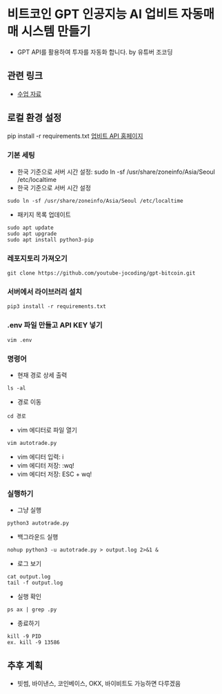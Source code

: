# 비트코인 GPT 인공지능 AI 업비트 자동매매 시스템 만들기

- GPT API를 활용하여 투자를 자동화 합니다. by 유튜버 조코딩

## 관련 링크

- [수업 자료](https://jocoding.net/bitcoin)

## 로컬 환경 설정

pip install -r requirements.txt
[업비트 API 홈페이지](https://upbit.com/mypage/open_api_management)

### 기본 세팅

- 한국 기준으로 서버 시간 설정: sudo ln -sf /usr/share/zoneinfo/Asia/Seoul /etc/localtime
- 한국 기준으로 서버 시간 설정

```
sudo ln -sf /usr/share/zoneinfo/Asia/Seoul /etc/localtime
```

- 패키지 목록 업데이트

```
sudo apt update
sudo apt upgrade
sudo apt install python3-pip
```

### 레포지토리 가져오기

```
git clone https://github.com/youtube-jocoding/gpt-bitcoin.git
```

### 서버에서 라이브러리 설치

```
pip3 install -r requirements.txt
```

### .env 파일 만들고 API KEY 넣기

```
vim .env
```

### 명령어

- 현재 경로 상세 출력

```
ls -al
```

- 경로 이동

```
cd 경로
```

- vim 에디터로 파일 열기

```
vim autotrade.py
```

- vim 에디터 입력: i
- vim 에디터 저장: :wq!
- vim 에디터 저장: ESC + wq!

### 실행하기
- 그냥 실행
```
python3 autotrade.py
```
- 백그라운드 실행
```
nohup python3 -u autotrade.py > output.log 2>&1 &
```
- 로그 보기
```
cat output.log
tail -f output.log
```
- 실행 확인
```
ps ax | grep .py
```
- 종료하기
```
kill -9 PID
ex. kill -9 13586
```

## 추후 계획

- 빗썸, 바이낸스, 코인베이스, OKX, 바이비트도 가능하면 다루겠음
